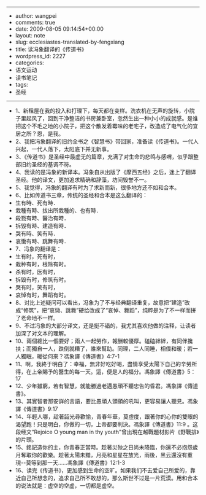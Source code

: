 - --
- author: wangpei
- comments: true
- date: 2009-08-05 09:14:54+00:00
- layout: note
- slug: ecclesiastes-translated-by-fengxiang
- title: 读冯象翻译的《传道书》
- wordpress_id: 2227
- categories:
- 语文运动
- 读书笔记
- tags:
- 圣经
- --
- 1、新租屋在我的投入和打理下，每天都在变样。洗衣机在无声的旋转，小院子里起风了，回到干净整洁的书房兼卧室，忽然生出一种小小的成就感。是谁把这个不毛之地的小院子，把这个散发着霉味的老宅子，改造成了电气化的宜居之所？恩，是我。
- 2、我把冯象翻译的旧约全书之《智慧书》带回家，准备读《传道书》。一代人兴起，一代人落下，太阳底下并无新事。
- 3、《传道书》是圣经中最虚无的篇章，充满了对生命的悲鸣与感喟，似乎跟整部旧约圣经的基调不符。
- 4、我读的是冯象的新译本。冯象自从出版了《摩西五经》之后，迷上了翻译圣经。他的译文，更加追求精确和辞藻，坊间毁誉不一。
- 5、我觉得，冯象的翻译有时为了求新而新，很多地方还不如和合本。
- 6、比如传道书三章，传统的圣经和合本是这么翻译的：
- 生有時、死有時．
- 栽種有時、拔出所栽種的、也有時．
- 殺戮有時、醫治有時．
- 拆毀有時、建造有時．
- 哭有時、笑有時．
- 哀慟有時、跳舞有時．
- 7、冯象的翻译是：
- 生有时，死有时，
- 栽种有时，根除有时。
- 杀有时，医有时，
- 拆毁有时，修筑有时。
- 哭有时，笑有时，
- 哀悼有时，舞蹈有时。
- 8、对比上述疑问可以看出，冯象为了不与经典翻译重复，故意把“建造”改成“修筑”，把“哀恸、跳舞”硬给改成了“哀悼、舞蹈”，纯粹是为了不一样而拼了老命地不一样。
- 9、不过冯象的大部分译文，还是挺不错的，我尤其喜欢他做的注释，让读者加深了对文本的理解。
- 10、兩個總比一個要好；兩人一起勞作，報酬較優厚。磕磕絆絆，有同伴攙扶；而獨自一人，跌倒就糟了，誰來幫助。同理，二人同睡，相偎和暖；若一人獨眠，暖從何來？馮象譯《傳道書》4:7-1
- 11、啊，我終于明白了：幸福，無非好吃好喝，盡情享受太陽下自己的辛勞所得，在上帝賜予的醫生的每一天。這，便是人的福分。馮象譯《傳道書》5：17 
- 12、少年雖窮，若有智慧，就能勝過老邁愚頑不聽忠告的昏君。馮象譯《傳道書》。
- 13、其實智者那安詳的言語，要比愚頑人頭領的吼叫，更容易讓人聽見。馮象譯《傳道書》9:17 
- 14、年輕人哪，趁著韶光尋歡愉，青春年華，莫虛度，跟著你的心你的雙眼的渴望跑！只是明白，你做的一切，上帝都要判決。馮象譯《傳道書》11:9 。这段经文“Rejoice O young man in thy youth"曾出現在越戰題材影片《野戰排》的片頭。
- 15、銘記造你的主，你青春正當時。趁著災殃之日尚未降臨，你還不必抱怨歲月奪取你的歡樂。趁著太陽未黯，月亮和星星在放光，雨後，黑云還沒有重現--莫等到那一天……馮象譯《傳道書》12:1-3 
- 16、读完《传道书》，更加感到生命的空旷。如果我们不去爱自己所爱的，靠近自己所想念的，追求自己所不敢想的，那么斯世不过是一片荒漠。用和合本的说法就是：虚空的空虚，一切都是虚空。
